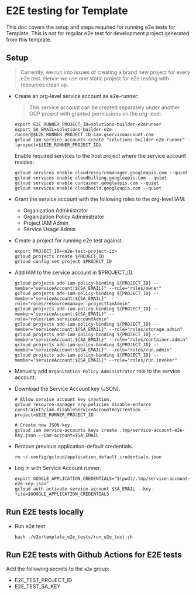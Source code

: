 # E2E testing for Template

This doc covers the setup and steps required for running e2e tests for Template. This is not for regular e2e test for development project generated from this template.

## Setup

> Currently, we run into issues of creating a brand new project for every e2e test. Hence we use one static project for e2e testing with resources clean up.

- Create an org-level service account as e2e-runner:
  > This service account can be created separately under another GCP project with granted permissions on the org-level.
  ```
  export E2E_RUNNER_PROJECT_ID=solutions-builder-e2erunner
  export SA_EMAIL=solutions-builder-e2e-runner@$E2E_RUNNER_PROJECT_ID.iam.gserviceaccount.com
  gcloud iam service-accounts create "solutions-builder-e2e-runner" --project=${E2E_RUNNER_PROJECT_ID}
  ```

  Enable required services to the host project where the service account resides:
  ```
  gcloud services enable cloudresourcemanager.googleapis.com --quiet
  gcloud services enable cloudbilling.googleapis.com --quiet
  gcloud services enable container.googleapis.com --quiet
  gcloud services enable cloudbuild.googleapis.com --quiet
  ```

- Grant the service account with the following roles to the org-level IAM:
  - Organization Administrator
  - Organization Policy Administrator
  - Project IAM Admin
  - Service Usage Admin

- Create a project for running e2e test against.
  ```
  export PROJECT_ID=<e2e-test-project-id>
  gcloud projects create $PROJECT_ID
  gcloud config set project $PROJECT_ID
  ```

- Add IAM to the service account in $PROJECT_ID.
  ```
  gcloud projects add-iam-policy-binding ${PROJECT_ID} --member="serviceAccount:${SA_EMAIL}" --role="roles/owner"
  gcloud projects add-iam-policy-binding ${PROJECT_ID} --member="serviceAccount:${SA_EMAIL}" --role="roles/resourcemanager.projectIamAdmin"
  gcloud projects add-iam-policy-binding ${PROJECT_ID} --member="serviceAccount:${SA_EMAIL}" --role="roles/iam.serviceAccountAdmin"
  gcloud projects add-iam-policy-binding ${PROJECT_ID} --member="serviceAccount:${SA_EMAIL}" --role="roles/storage.admin"
  gcloud projects add-iam-policy-binding ${PROJECT_ID} --member="serviceAccount:${SA_EMAIL}" --role="roles/container.admin"
  gcloud projects add-iam-policy-binding ${PROJECT_ID} --member="serviceAccount:${SA_EMAIL}" --role="roles/run.admin"
  gcloud projects add-iam-policy-binding ${PROJECT_ID} --member="serviceAccount:${SA_EMAIL}" --role="roles/run.invoker"
  ```

- Manually add `Organization Policy Administrator` role to the service account.

- Download the Service Account key (JSON).
  ```
  # Allow service account key creation.
  gcloud resource-manager org-policies disable-enforce constraints/iam.disableServiceAccountKeyCreation --project=$E2E_RUNNER_PROJECT_ID

  # Create new JSON key.
  gcloud iam service-accounts keys create .tmp/service-account-e2e-key.json --iam-account=$SA_EMAIL
  ```

- Remove previous application-default credentials.
  ```
  rm ~/.config/gcloud/application_default_credentials.json
  ```

- Log in with Service Account runner.
  ```
  export GOOGLE_APPLICATION_CREDENTIALS="$(pwd)/.tmp/service-account-e2e-key.json"
  gcloud auth activate-service-account $SA_EMAIL --key-file=$GOOGLE_APPLICATION_CREDENTIALS
  ```

## Run E2E tests locally

- Run e2e test
  ```
  bash ./e2e/template_e2e_tests/run_e2e_test.sh
  ```

## Run E2E tests with Github Actions for E2E tests

Add the following secrets to the `e2e` group:

- E2E_TEST_PROJECT_ID
- E2E_TEST_SA_KEY